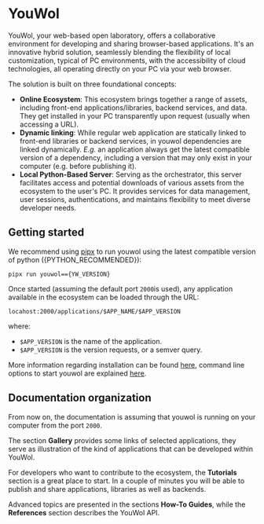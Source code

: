 # YouWol

YouWol, your web-based open laboratory, offers a collaborative environment for developing and sharing browser-based
applications.
It's an innovative hybrid solution, seamlessly blending the flexibility of local customization,
typical of PC environments, with the accessibility of cloud technologies, all operating directly on your PC via your
web browser.

<!--
**Because it runs in a browser**:

*  Seamless and transparent lazy fetching of everything (backends, frontends, data) when accessing a URL.
*  Frontend libraries are executed in an OS-independent environment, taking advantages of a standardized API
to access diverse peripherals as well as performance-oriented solutions.

**Because it is hosted in your PC**:

*  After initial fetched, data are persisted forever, improving performances
*  Applications can rely on backends, that gets downloaded and run transparently in your PC
*  Applications can use data that only exists in your PC
*  Linking an application against libraries or backends accounts for versions that may only exist
in your computer (before publishing them).

It is a novel type of hybrid local/cloud solution that aims to provide an environment highly customizable
(just like PC), as well as widely accessible (just like cloud platform).

Here's a practical example for clarification. Suppose a user is using an application called `foo` that relies on a component
named `bar` (be it frontend or backend). When this user release a new compatible version of `bar` locally on his computer,
`foo` will automatically pick the change. Subsequently, when he published the updated version of `bar` online,
everyone else will receive the update the next time they use `foo` on their computer. In the same line, this mechanism
also applies for data. Constructed using contemporary and standard web technologies (1), it positions YouWol as an ideal
collaborative space for research and development, fostering innovation.
{ .annotate }
1.  Thinking of Multi-threading, GPU, WebAssembly, Python, ESM, *etc*

-->

The solution is built on three foundational concepts:

- **Online Ecosystem**: This ecosystem brings together a range of assets, including front-end applications/libraries,
  backend services, and data. They get installed in your PC transparently upon request (usually when accessing a URL).
- **Dynamic linking**: While regular web application are statically linked to front-end libraries or backend services,
  in youwol dependencies are linked dynamically. _E.g._ an application always get the latest compatible version of a dependency,
  including a version that may only exist in your computer (e.g. before publishing it).
- **Local Python-Based Server**: Serving as the orchestrator, this server facilitates access and potential downloads
  of various assets from the ecosystem to the user's PC.
  It provides services for data management, user sessions, authentications, and maintains flexibility to meet diverse developer needs.

<!--
The essence of YouWol lies in fostering collaboration:

*  **Automatic Data Sharing**: In YouWol, data behaves like files organized in a tree structure resembling a file system.
Upon publishing, data automatically downloads when requested by any YouWol user (subject to permissions).
*  **Automatic Code Sharing**: When new versions of libraries/backends get published, either in the ecosystem or in your
PC as work in progress, they get automatically caught up by application and linked dynamically.
*  **Collaborative Operating System**: Building on the previous points, YouWol facilitates the emulation of
an operating system within web browsers. Going beyond conventional OS, it can be accessed from any browser, enables
seamless sharing of environments & profiles, and more.
-->

## Getting started

We recommend using [pipx](https://github.com/pypa/pipx) to run youwol using the latest compatible version of python ({PYTHON_RECOMMENDED}):

```shell
pipx run youwol=={YW_VERSION}
```

Once started (assuming the default port `2000`is used),
any application available in the ecosystem can be loaded through the URL:

`locahost:2000/applications/$APP_NAME/$APP_VERSION`

where:

- `$APP_VERSION` is the name of the application.
- `$APP_VERSION` is the version requests, or a semver query.

More information regarding installation can be found [here](@nav/how-to/install-youwol.md),
command line options to start youwol are explained [here](@nav/how-to/start-youwol.md).

## Documentation organization

From now on, the documentation is assuming that youwol is running on your computer from the port `2000`.

The section **Gallery** provides some links of selected applications, they serve as illustration of the kind
of applications that can be developed within YouWol.

For developers who want to contribute to the ecosystem, the **Tutorials** section is a great place
to start. In a couple of minutes you will be able to publish and share applications, libraries as well as backends.

Advanced topics are presented in the sections **How-To Guides**, while the **References** section describes
the YouWol API.
